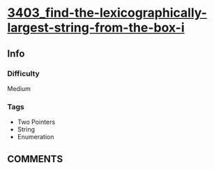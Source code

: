 # [3403_find-the-lexicographically-largest-string-from-the-box-i](https://leetcode.com/problems/find-the-lexicographically-largest-string-from-the-box-i)

## Info

### Difficulty

Medium

### Tags

- Two Pointers
- String
- Enumeration

## __COMMENTS__

> 
